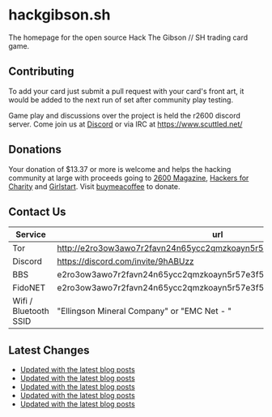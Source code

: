 # hackgibson.sh
The homepage for the open source Hack The Gibson // SH trading card game.


## Contributing

To add your card just submit a pull request with your card's front art, it would be added to the next run of set after community play testing.

Game play and discussions over the project is held the r2600 discord server. Come join us at [Discord](https://discord.com/invite/9hABUzz) or via IRC at https://www.scuttled.net/


## Donations

Your donation of $13.37 or more is welcome and helps the hacking community at large with proceeds going to [2600 Magazine](https://2600.com/), [Hackers for Charity](https://hackersforcharity.org) and [Girlstart](https://girlstart.org).  Visit [buymeacoffee](https://www.buymeacoffee.com/hackgibson.sh) to donate.


## Contact Us

Service | url
-|-
Tor | http://e2ro3ow3awo7r2favn24n65ycc2qmzkoayn5r57e3f56nvjwdcgg32ad.onion
Discord | https://discord.com/invite/9hABUzz
BBS | e2ro3ow3awo7r2favn24n65ycc2qmzkoayn5r57e3f56nvjwdcgg32ad.onion:23
FidoNET | e2ro3ow3awo7r2favn24n65ycc2qmzkoayn5r57e3f56nvjwdcgg32ad.onion:24554
Wifi / Bluetooth SSID | "Ellingson Mineral Company" or "EMC Net - <fidonet address>"

## Latest Changes
<!-- BLOG-POST-LIST:START -->
- [Updated with the latest blog posts](https://github.com/DFW2600/hackgibson.sh/commit/8e789acf1a4c6309f322f59659d2a842fbeaa31d)
- [Updated with the latest blog posts](https://github.com/DFW2600/hackgibson.sh/commit/ef8b18d1e4fbc97421a2165ff0fadcfcd40f7e4a)
- [Updated with the latest blog posts](https://github.com/DFW2600/hackgibson.sh/commit/e6291f291629ae3fe4ca6a5f5460f2427f8c0733)
- [Updated with the latest blog posts](https://github.com/DFW2600/hackgibson.sh/commit/8fdbde433a0734918b8b34cb2e78b7b797286333)
- [Updated with the latest blog posts](https://github.com/DFW2600/hackgibson.sh/commit/b2493ea1434fb07f9db1aad136689bdd7a410204)
<!-- BLOG-POST-LIST:END -->
